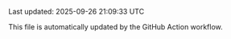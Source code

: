 Last updated: 2025-09-26 21:09:33 UTC

This file is automatically updated by the GitHub Action workflow.
